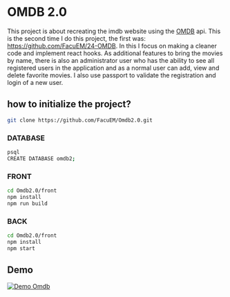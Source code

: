 # OMDB 2.0

This project is about recreating the imdb website using the [OMDB](http://www.omdbapi.com/) api. This is the second time I do this project, the first was: https://github.com/FacuEM/24-OMDB. In this I focus on making a cleaner code and implement react hooks. As additional features to bring the movies by name, there is also an administrator user who has the ability to see all registered users in the application and as a normal user can add, view and delete favorite movies. I also use passport to validate the registration and login of a new user.

## how to initialize the project?
```bash
git clone https://github.com/FacuEM/Omdb2.0.git
```
### DATABASE
```bash
psql  
CREATE DATABASE omdb2;
```
### FRONT 
```bash
cd Omdb2.0/front  
npm install
npm run build
```
### BACK 
```bash
cd Omdb2.0/front  
npm install
npm start
```
## Demo
[![Demo Omdb](https://img.youtube.com/vi/LQL_VIcl9R4/0.jpg)](https://www.youtube.com/watch?v=LQL_VIcl9R4)
